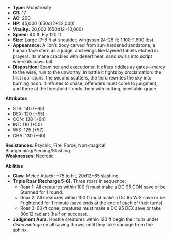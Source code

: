 - **Type:** Monstrosity
- **CR:** 17
- **AC:** 200
- **HP:** 45,000 (650d12+22,000)
- **Vitality:** 20,000 (650d12+10,000)
- **Speed:** 40 ft, Fly 120 ft
- **Size:** Large (7–8 ft at shoulder; wingspan 24–28 ft; 1,100–1,600 lbs)
- **Appearance:** A lion’s body carved from sun-hardened sandstone, a human face stern as a judge, and wings like layered tablets etched in prayers. Its mane crackles with desert heat; sand swirls into script where its paws fall.
- **Disposition:** Examiner and executioner. It offers riddles as gates—mercy to the wise, ruin to the unworthy. In battle it fights by proclamation: the first roar stuns, the second scatters, the third rewrites the sky into burning noon. It refuses to chase; offenders must come to judgment, and there at the threshold it ends them with cutting, inevitable grace.

**Attributes**
- STR: 140 (+65)
- DEX: 120 (+55)
- CON: 138 (+64)
- INT: 110 (+50)
- WIS: 125 (+57)
- CHA: 130 (+60)

**Resistances:** Psychic, Fire, Force, Non-magical Bludgeoning/Piercing/Slashing  
**Weaknesses:** Necrotic

**Abilities**
- **Claw.** Melee Attack: +75 to hit, 20d12+65 slashing.
- **Triple Roar (Recharge 5–6).** Three roars in sequence:
    - Roar 1: All creatures within 100 ft must make a DC 95 CON save or be Stunned for 1 round.
    - Roar 2: All creatures within 100 ft must make a DC 95 WIS save or be Frightened for 1 minute (save ends at the end of each of their turns).
    - Roar 3: 60-ft cone; creatures must make a DC 95 DEX save or take 30d12 radiant (half on success).
- **Judgment Aura.** Hostile creatures within 120 ft begin their turn under _disadvantage_ on all saving throws until they take damage from the sphinx.